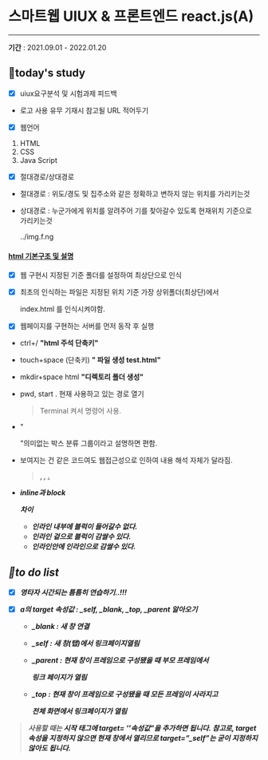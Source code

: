 #  스마트웹 UIUX & 프론트엔드 react.js(A)

---

**기간** : 2021.09.01 - 2022.01.20

##  📌today's study  

- [x] uiux요구분석 및 시험과제 피드백

- 로고 사용 유무 기재시 참고될 URL 적어두기

- [x] 웹언어

1. HTML
2. CSS
3. Java Script   

- [x] 절대경로/상대경로

- 절대경로 : 위도/경도 및 집주소와 같은 정확하고 변하지 않는 위치를 가리키는것 

- 상대경로 : 누군가에게 위치를 알려주어 기를 찾아갈수 있도록 현재위치 기준으로 가리키는것

  ../img.f.ng

####   <u>html 기본구조 및 설명</u>

- [x] 웹 구현시 지정된 기준 폴더를 설정하여 최상단으로 인식

- [x] 최초의 인식하는 파일은 지정된 위치 기준 가장 상위폴더(최상단)에서

  index.html 를 인식시켜야함. 

- [x] 웹페이지를 구현하는 서버를 먼저 동작 후 실행  

- ctrl+/ **"html 주석 단축키"**

- touch+space (단축키) **" 파일 생성  test.html"**

- mkdir+space html **"디렉토리 폴더 생성"**

- pwd, start . 현재 사용하고 있는 경로 열기

  > Terminal 켜서 명령어 사용.

- "<div>"의미없는 박스 분류 그룹이라고 설명하면 편함.

- 보여지는 건 같은 코드여도 웹접근성으로 인하여 내용 해석 자체가 달라짐.

  > <strong>, <em>, <ins>.  

- inline<span>과 block<div> 차이

  - 인라인 내부에 블럭이 들어갈수 없다.
  - 인라인 겉으로 블럭이 감쌀수 있다.
  - 인라인안에 인라인으로 감쌀수 있다.



## 📝to do list 

- [x] 영타자 시간되는 틈틈히 연습하기..!!! 

- [x] a의 target 속성값 : _self, _blank, _top, _parent  알아오기

  - _blank : 새 창 연결

  - _self : 새 창(탭)에서 링크페이지열림

  - _parent : 현재 창이 프레임으로 구성됐을 때 부모 프레임에서  

    링크 페이지가 열림

  - _top : 현재 창이 프레임으로 구성됐을 때 모든 프레임이 사라지고

     전체 화면에서 링크페이지가 열림

> **사용할 때는 <a> 시작 태그에 target= ''속성값”을 추가하면 됩니다.
> 참고로, target 속성을 지정하지 않으면 현재 창에서 열리므로 target=”_self”는 굳이 지정하지 않아도 됩니다.**




